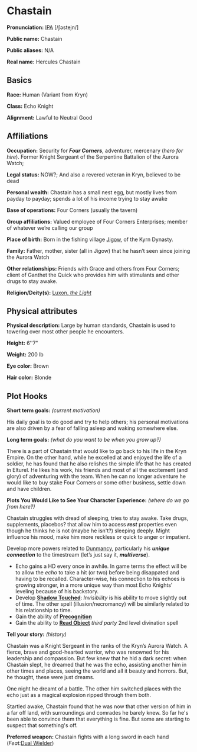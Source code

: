 # Chastain

**Pronunciation:** [IPA](https://en.wikipedia.org/wiki/Help:IPA/English
) [/ʃəstejn/] 

**Public name:** Chastain

**Public aliases:** N/A

**Real name:** Hercules Chastain

## Basics

**Race:** Human (Variant from Kryn)

**Class:** Echo Knight

**Alignment:** Lawful to Neutral Good

## Affiliations

**Occupation:** Security for ***Four Corners***, adventurer, mercenary (*hero for hire*). Former Knight Sergeant of the Serpentine Battalion of the Aurora Watch; 

**Legal status:** NOW?; And also a revered veteran in Kryn, believed to be dead

**Personal wealth:** Chastain has a small nest egg, but mostly lives from payday to payday; spends a lot of his income trying to stay awake

**Base of operations:** Four Corners (usually the tavern)

**Group affiliations:** Valued employee of Four Corners Enterprises; member of whatever we’re calling our group
 
**Place of birth:** Born in the fishing village [Jigow](https://criticalrole.fandom.com/wiki/Jigow), of the Kyrn Dynasty. 

**Family:** Father, mother, sister (all in Jigow) that he hasn’t seen since joining the Aurora Watch

**Other relationships:** Friends with Grace and others from Four Corners; client of Ganthet the Quick who provides him with stimulants and other drugs to stay awake.

**Religion/Deity(s):** [Luxon, *the Light*](https://criticalrole.fandom.com/wiki/The_Luxon) 

## Physical attributes
 
**Physical description:** Large by human standards, Chastain is used to towering over most other people he encounters.

**Height:** 6’'7"

**Weight:** 200 lb

**Eye color:** Brown

**Hair color:** Blonde

## Plot Hooks
 
**Short term goals:** *(current motivation)* 

His daily goal is to do good and try to help others; his personal motivations are also driven by a fear of falling asleep and waking somewhere else.

**Long term goals:** *(what do you want to be when you grow up?)* 

There is a part of Chastain that would like to go back to his life in the Kryn Empire. On the other hand, while he excelled at and enjoyed the life of a soldier, he has found that he also relishes the simple life that he has created in Elturel. He likes his work, his friends and most of all the excitement (and glory) of adventuring with the team. When he can no longer adventure he would like to buy stake Four Corners or some other business, settle down and have children.

**Plots You Would Like to See Your Character Experience:** *(where do we go from here?)*

Chastain struggles with dread of sleeping, tries to stay awake. Take drugs, supplements, placebos? that allow him to access ***rest*** properties even though he thinks he is not (maybe he isn't?) sleeping deeply. Might influence his mood, make him more reckless or quick to anger or impatient.

Develop more powers related to [Dunmancy](https://criticalrole.fandom.com/wiki/Dunamancy), particularly his ***unique connection*** to the timestream (let’s just say it, ***multiverse***).
  * Echo gains a HD every once in awhile. In game terms the effect will be to allow the *echo* to take a hit (or two) before being disappated and having to be recalled. Character-wise, his connection to his echoes is growing stronger, in a more unique way than most Echo Knights' leveling because of his backstory.
  * Develop [**Shadow Touched**](http://dnd5e.wikidot.com/feat:shadow-touched): *Invisibility* is his ability to move slightly out of time. The other spell (illusion/necromancy) will be similarly related to his relationship to time.
  * Gain the ability of [**Precognition**](https://www.dandwiki.com/wiki/Precognition_(5e_Feat))
  * Gain the ability to [**Read Object**](https://www.5esrd.com/spellcasting/3pp-spells/spells-open-design-llc/read-object/) *third party* 2nd level divination spell

**Tell your story:** *(history)*

Chastain was a Knight Sergeant in the ranks of the Kryn’s Aurora Watch. A fierce, brave and good-hearted warrior, who was renowned for his leadership and compassion. But few knew that he hid a dark secret: when Chastain slept, he dreamed that he was the echo, assisting another him in other times and places, seeing the world and all it beauty and horrors. But, he thought, these were just dreams. 

One night he dreamt of a battle. The other him switched places with the echo just as a magical explosion ripped through them both. 

Startled awake, Chastain found that he was now that other version of him in a far off land, with surroundings and comrades he barely knew. So far he's been able to convince them that everything is fine. But some are starting to suspect that something's off.

**Preferred weapon:**
Chastain fights with a long sword in each hand (*Feat:*[Dual Wielder](http://dnd5e.wikidot.com/feat:dual-wielder))
